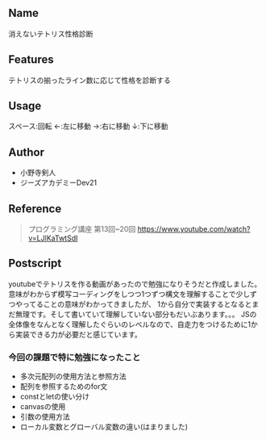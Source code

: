 ## Name
消えないテトリス性格診断

## Features
テトリスの揃ったライン数に応じて性格を診断する

## Usage 
スペース:回転
←:左に移動
→:右に移動
↓:下に移動

## Author
* 小野寺剣人
* ジーズアカデミーDev21
 
## Reference
>プログラミング講座 第13回~20回
>https://www.youtube.com/watch?v=LJlKaTwtSdI

## Postscript
youtubeでテトリスを作る動画があったので勉強になりそうだと作成しました。
意味がわからず模写コーディングをしつつ1つずつ構文を理解することで少しずつやってることの意味がわかってきましたが、
1から自分で実装するとなるとまだ無理です。そして書いていて理解していない部分もだいぶあります。。。
JSの全体像をなんとなく理解したぐらいのレベルなので、自走力をつけるために1から実装できる力が必要だと感じています。

### 今回の課題で特に勉強になったこと
* 多次元配列の使用方法と参照方法
* 配列を参照するためのfor文
* constとletの使い分け
* canvasの使用
* 引数の使用方法
* ローカル変数とグローバル変数の違い(はまりました)
